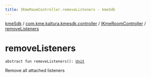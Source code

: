 ```yaml
---
title: IKmeRoomController.removeListeners - kmeSdk
---
```


[kmeSdk](../../index.html) / [com.kme.kaltura.kmesdk.controller](../index.html) / [IKmeRoomController](index.html) / [removeListeners](./remove-listeners.html)

# removeListeners

`abstract fun removeListeners(): `[`Unit`](https://kotlinlang.org/api/latest/jvm/stdlib/kotlin/-unit/index.html)

Remove all attached listeners

